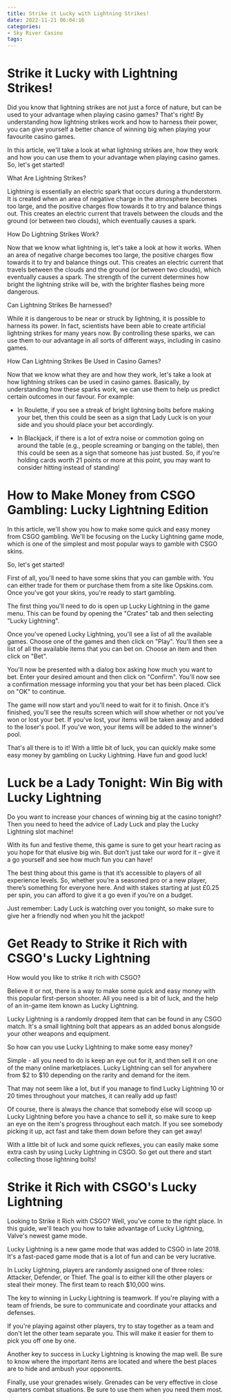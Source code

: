 ```yaml
---
title: Strike it Lucky with Lightning Strikes!
date: 2022-11-21 06:04:16
categories:
- Sky River Casino
tags:
---
```



#  Strike it Lucky with Lightning Strikes!

Did you know that lightning strikes are not just a force of nature, but can be used to your advantage when playing casino games? That's right! By understanding how lightning strikes work and how to harness their power, you can give yourself a better chance of winning big when playing your favourite casino games.

In this article, we'll take a look at what lightning strikes are, how they work and how you can use them to your advantage when playing casino games. So, let's get started!

What Are Lightning Strikes?

Lightning is essentially an electric spark that occurs during a thunderstorm. It is created when an area of negative charge in the atmosphere becomes too large, and the positive charges flow towards it to try and balance things out. This creates an electric current that travels between the clouds and the ground (or between two clouds), which eventually causes a spark.

How Do Lightning Strikes Work?

Now that we know what lightning is, let's take a look at how it works. When an area of negative charge becomes too large, the positive charges flow towards it to try and balance things out. This creates an electric current that travels between the clouds and the ground (or between two clouds), which eventually causes a spark. The strength of the current determines how bright the lightning strike will be, with the brighter flashes being more dangerous.

Can Lightning Strikes Be harnessed?

While it is dangerous to be near or struck by lightning, it is possible to harness its power. In fact, scientists have been able to create artificial lightning strikes for many years now. By controlling these sparks, we can use them to our advantage in all sorts of different ways, including in casino games.

How Can Lightning Strikes Be Used in Casino Games?

Now that we know what they are and how they work, let's take a look at how lightning strikes can be used in casino games. Basically, by understanding how these sparks work, we can use them to help us predict certain outcomes in our favour. For example:


- In Roulette, if you see a streak of bright lightning bolts before making your bet, then this could be seen as a sign that Lady Luck is on your side and you should place your bet accordingly.

- In Blackjack, if there is a lot of extra noise or commotion going on around the table (e.g., people screaming or banging on the table), then this could be seen as a sign that someone has just busted. So, if you're holding cards worth 21 points or more at this point, you may want to consider hitting instead of standing!

#  How to Make Money from CSGO Gambling: Lucky Lightning Edition

In this article, we'll show you how to make some quick and easy money from CSGO gambling. We'll be focusing on the Lucky Lightning game mode, which is one of the simplest and most popular ways to gamble with CSGO skins.

So, let's get started!

First of all, you'll need to have some skins that you can gamble with. You can either trade for them or purchase them from a site like Opskins.com. Once you've got your skins, you're ready to start gambling.

The first thing you'll need to do is open up Lucky Lightning in the game menu. This can be found by opening the "Crates" tab and then selecting "Lucky Lightning".

Once you've opened Lucky Lightning, you'll see a list of all the available games. Choose one of the games and then click on "Play". You'll then see a list of all the available items that you can bet on. Choose an item and then click on "Bet".

You'll now be presented with a dialog box asking how much you want to bet. Enter your desired amount and then click on "Confirm". You'll now see a confirmation message informing you that your bet has been placed. Click on "OK" to continue.

The game will now start and you'll need to wait for it to finish. Once it's finished, you'll see the results screen which will show whether or not you've won or lost your bet. If you've lost, your items will be taken away and added to the loser's pool. If you've won, your items will be added to the winner's pool.

That's all there is to it! With a little bit of luck, you can quickly make some easy money by gambling on Lucky Lightning. Have fun and good luck!

#  Luck be a Lady Tonight: Win Big with Lucky Lightning

Do you want to increase your chances of winning big at the casino tonight? Then you need to heed the advice of Lady Luck and play the Lucky Lightning slot machine!

With its fun and festive theme, this game is sure to get your heart racing as you hope for that elusive big win. But don’t just take our word for it – give it a go yourself and see how much fun you can have!

The best thing about this game is that it’s accessible to players of all experience levels. So, whether you’re a seasoned pro or a new player, there’s something for everyone here. And with stakes starting at just £0.25 per spin, you can afford to give it a go even if you’re on a budget.

Just remember: Lady Luck is watching over you tonight, so make sure to give her a friendly nod when you hit the jackpot!

#  Get Ready to Strike it Rich with CSGO's Lucky Lightning

How would you like to strike it rich with CSGO?

Believe it or not, there is a way to make some quick and easy money with this popular first-person shooter. All you need is a bit of luck, and the help of an in-game item known as Lucky Lightning.

Lucky Lightning is a randomly dropped item that can be found in any CSGO match. It's a small lightning bolt that appears as an added bonus alongside your other weapons and equipment.

So how can you use Lucky Lightning to make some easy money?

Simple - all you need to do is keep an eye out for it, and then sell it on one of the many online marketplaces. Lucky Lightning can sell for anywhere from $2 to $10 depending on the rarity and demand for the item.

That may not seem like a lot, but if you manage to find Lucky Lightning 10 or 20 times throughout your matches, it can really add up fast!

Of course, there is always the chance that somebody else will scoop up Lucky Lightning before you have a chance to sell it, so make sure to keep an eye on the item's progress throughout each match. If you see somebody picking it up, act fast and take them down before they can get away!

With a little bit of luck and some quick reflexes, you can easily make some extra cash by using Lucky Lightning in CSGO. So get out there and start collecting those lightning bolts!

#  Strike it Rich with CSGO's Lucky Lightning

Looking to Strike it Rich with CSGO? Well, you've come to the right place. In this guide, we'll teach you how to take advantage of Lucky Lightning, Valve's newest game mode.

Lucky Lightning is a new game mode that was added to CSGO in late 2018. It's a fast-paced game mode that is a lot of fun and can be very lucrative.

In Lucky Lightning, players are randomly assigned one of three roles: Attacker, Defender, or Thief. The goal is to either kill the other players or steal their money. The first team to reach $10,000 wins.

The key to winning in Lucky Lightning is teamwork. If you're playing with a team of friends, be sure to communicate and coordinate your attacks and defenses.

If you're playing against other players, try to stay together as a team and don't let the other team separate you. This will make it easier for them to pick you off one by one.

Another key to success in Lucky Lightning is knowing the map well. Be sure to know where the important items are located and where the best places are to hide and ambush your opponents.

Finally, use your grenades wisely. Grenades can be very effective in close quarters combat situations. Be sure to use them when you need them most.